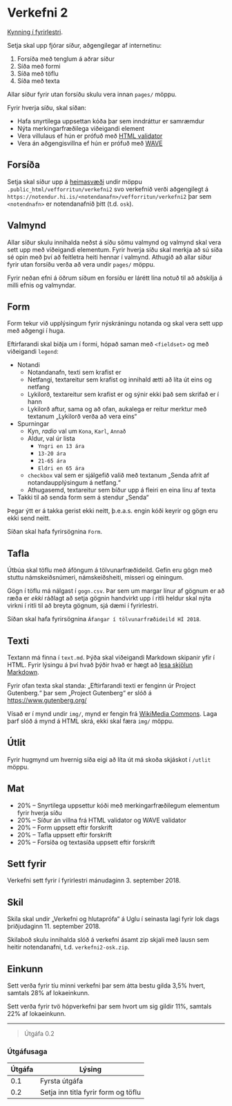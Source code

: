
# Verkefni 2

[Kynning í fyrirlestri](https://youtu.be/c8YD7QWsjIY).

Setja skal upp fjórar síður, aðgengilegar af internetinu:

1. Forsíða með tenglum á aðrar síður
2. Síða með formi
3. Síða með töflu
4. Síða með texta

Allar síður fyrir utan forsíðu skulu vera innan `pages/` möppu.

Fyrir hverja síðu, skal síðan:

* Hafa snyrtilega uppsettan kóða þar sem inndráttur er samræmdur
* Nýta merkingarfræðilega viðeigandi element
* Vera villulaus ef hún er prófuð með [HTML validator](https://validator.w3.org/)
* Vera án aðgengisvillna ef hún er prófuð með [WAVE](http://wave.webaim.org/)

## Forsíða

Setja skal síður upp á [heimasvæði](http://uts.hi.is/node/155) undir möppu `.public_html/vefforritun/verkefni2` svo verkefnið verði aðgengilegt á `https://notendur.hi.is/<notendanafn>/vefforritun/verkefni2` þar sem `<notendnafn>` er notendanafnið þitt (t.d. `osk`).

## Valmynd

Allar síður skulu innihalda neðst á síðu sömu valmynd og valmynd skal vera sett upp með viðeigandi elementum. Fyrir hverja síðu skal merkja að sú síða sé opin með því að feitletra heiti hennar í valmynd. Athugið að allar síður fyrir utan forsíðu verða að vera undir `pages/` möppu.

Fyrir neðan efni á öðrum síðum en forsíðu er lárétt lína notuð til að aðskilja á milli efnis og valmyndar.

## Form

Form tekur við upplýsingum fyrir nýskráningu notanda og skal vera sett upp með aðgengi í huga.

Eftirfarandi skal biðja um í formi, hópað saman með `<fieldset>` og með viðeigandi `legend`:

* Notandi
  - Notandanafn, texti sem krafist er
  - Netfangi, textareitur sem krafist og innihald ætti að líta út eins og netfang
  - Lykilorð, textareitur sem krafist er og sýnir ekki það sem skrifað er í hann
  - Lykilorð aftur, sama og að ofan, aukalega er reitur merktur með textanum „Lykilorð verða að vera eins“
* Spurningar
  - Kyn, _radio_ val um `Kona`, `Karl`, `Annað`
  - Aldur, val úr lista
    + `Yngri en 13 ára`
    + `13-20 ára`
    + `21-65 ára`
    + `Eldri en 65 ára`
  - `checkbox` val sem er sjálgefið valið með textanum „Senda afrit af notandaupplýsingum á netfang.“
  - Athugasemd, textareitur sem bíður upp á fleiri en eina línu af texta
* Takki til að senda form sem á stendur „Senda“

Þegar ýtt er á takka gerist ekki neitt, þ.e.a.s. engin kóði keyrir og gögn eru ekki send neitt.

Síðan skal hafa fyrirsögnina `Form`.

## Tafla

Útbúa skal töflu með áföngum á tölvunarfræðideild. Gefin eru gögn með stuttu námskeiðsnúmeri, námskeiðsheiti, misseri og einingum.

Gögn í töflu má nálgast í `gogn.csv`. Þar sem um margar línur af gögnum er að ræða er _ekki_ ráðlagt að setja gögnin handvirkt upp í ritli heldur skal nýta virkni í ritli til að breyta gögnum, sjá dæmi í fyrirlestri.

Síðan skal hafa fyrirsögnina `Áfangar í tölvunarfræðideild HÍ 2018`.

## Texti

Textann má finna í `text.md`. Þýða skal viðeigandi Markdown skipanir yfir í HTML. Fyrir lýsingu á því hvað þýðir hvað er hægt að [lesa skjölun Markdown](https://daringfireball.net/projects/markdown/syntax).

Fyrir ofan texta skal standa: „Eftirfarandi texti er fenginn úr Project Gutenberg.“ þar sem „Project Gutenberg“ er slóð á https://www.gutenberg.org/

Vísað er í mynd undir `img/`, mynd er fengin frá [WikiMedia Commons](https://commons.wikimedia.org/wiki/File:Machiavelli_Principe_Cover_Page.jpg). Laga þarf slóð á mynd á HTML skrá, ekki skal færa `img/` möppu.

## Útlit

Fyrir hugmynd um hvernig síða eigi að líta út má skoða skjáskot í `/utlit` möppu.

## Mat

* 20% – Snyrtilega uppsettur kóði með merkingarfræðilegum elementum fyrir hverja síðu
* 20% – Síður án villna frá HTML validator og WAVE validator
* 20% – Form uppsett eftir forskrift
* 20% – Tafla uppsett eftir forskrift
* 20% – Forsíða og textasíða uppsett eftir forskrift

## Sett fyrir

Verkefni sett fyrir í fyrirlestri mánudaginn 3. september 2018.

## Skil

Skila skal undir „Verkefni og hlutaprófa“ á Uglu í seinasta lagi fyrir lok dags þriðjudaginn 11. september 2018.

Skilaboð skulu innihalda slóð á verkefni ásamt zip skjali með lausn sem heitir notendanafni, t.d. `verkefni2-osk.zip`.

## Einkunn

Sett verða fyrir tíu minni verkefni þar sem átta bestu gilda 3,5% hvert, samtals 28% af lokaeinkunn.

Sett verða fyrir tvö hópverkefni þar sem hvort um sig gildir 11%, samtals 22% af lokaeinkunn.

---

> Útgáfa 0.2

### Útgáfusaga

| Útgáfa | Lýsing                              |
|--------|-------------------------------------|
| 0.1    | Fyrsta útgáfa                       |
| 0.2    | Setja inn titla fyrir form og töflu |
